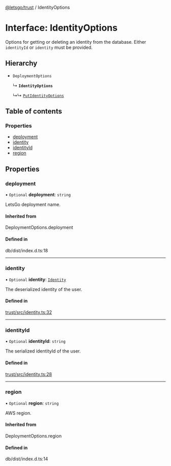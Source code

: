 [@letsgo/trust](../README.md) / IdentityOptions

# Interface: IdentityOptions

Options for getting or deleting an identity from the database. Either `identityId` or `identity` must be provided.

## Hierarchy

- `DeploymentOptions`

  ↳ **`IdentityOptions`**

  ↳↳ [`PutIdentityOptions`](PutIdentityOptions.md)

## Table of contents

### Properties

- [deployment](IdentityOptions.md#deployment)
- [identity](IdentityOptions.md#identity)
- [identityId](IdentityOptions.md#identityid)
- [region](IdentityOptions.md#region)

## Properties

### deployment

• `Optional` **deployment**: `string`

LetsGo deployment name.

#### Inherited from

DeploymentOptions.deployment

#### Defined in

db/dist/index.d.ts:18

___

### identity

• `Optional` **identity**: [`Identity`](Identity.md)

The deserialized identity of the user.

#### Defined in

[trust/src/identity.ts:32](https://github.com/tjanczuk/letsgo/blob/c32fd97/packages/trust/src/identity.ts#L32)

___

### identityId

• `Optional` **identityId**: `string`

The serialized identityId of the user.

#### Defined in

[trust/src/identity.ts:28](https://github.com/tjanczuk/letsgo/blob/c32fd97/packages/trust/src/identity.ts#L28)

___

### region

• `Optional` **region**: `string`

AWS region.

#### Inherited from

DeploymentOptions.region

#### Defined in

db/dist/index.d.ts:14
